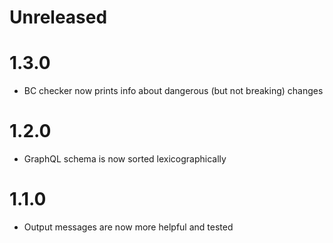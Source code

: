 # Unreleased

# 1.3.0
- BC checker now prints info about dangerous (but not breaking) changes

# 1.2.0
- GraphQL schema is now sorted lexicographically

# 1.1.0
- Output messages are now more helpful and tested
